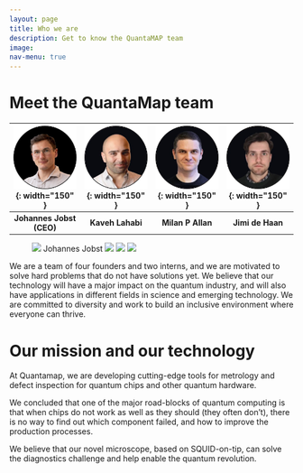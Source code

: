 ```yaml
---
layout: page
title: Who we are
description: Get to know the QuantaMAP team
image: 
nav-menu: true
---
```


# Meet the QuantaMap team

|![Johannes Jobst (CEO)](/assets/images/Johannes-Jobst.png){: width="150" }| ![Kaveh Lahabi](/assets/images/Kaveh-Lahabi.png){: width="150" }| ![Milan P Allan](/assets/images/Milan-Allan.png){: width="150" }| ![Jimi de Haan](/assets/images/Jimi-de-Haan.png){: width="150" }|
|:-:|:-:|:-:|:-:|
|**Johannes Jobst (CEO)**| **Kaveh Lahabi** | **Milan P Allan** | **Jimi de Haan**|

<figure class="fourth">
  <img src="{{ site.url }}{{ site.baseurl }}/assets/images/Johannes-Jobst.png" style="height: 100px">
  Johannes Jobst
  <img src="{{ site.url }}{{ site.baseurl }}/assets/images/Kaveh-Lahabi.png" style="height: 100px">
  <img src="{{ site.url }}{{ site.baseurl }}/assets/images/Milan-Allan.png" style="height: 100px">
  <img src="{{ site.url }}{{ site.baseurl }}/assets/images/Jimi de Haan.png" style="height: 100px">
</figure>

We are a team of four founders and two interns, and we are motivated to solve hard problems that do not have solutions yet. We believe that our technology will have a major impact on the quantum industry, and will also have applications in different fields in science and emerging technology. We are committed to diversity and work to build an inclusive environment where everyone can thrive.

# Our mission and our technology

At Quantamap, we are developing cutting-edge tools for metrology and defect inspection for quantum chips and other quantum hardware.

We concluded that one of the major road-blocks of quantum computing is that when chips do not work as well as they should (they often don’t), there is no way to find out which component failed, and how to improve the production processes. 

We believe that our novel microscope, based on SQUID-on-tip, can solve the diagnostics challenge and help enable the quantum revolution.



